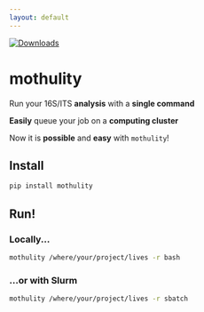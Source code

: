 ```yaml
---
layout: default
---
```


[![Downloads](http://pepy.tech/badge/mothulity)](http://pepy.tech/project/mothulity)

# mothulity


Run your 16S/ITS **analysis** with a **single command**

**Easily** queue your job on a **computing cluster**

Now it is **possible** and **easy** with ```mothulity```!


## Install


```bash
pip install mothulity
```


## Run!


### Locally...


```bash
mothulity /where/your/project/lives -r bash
```


### ...or with Slurm


```bash
mothulity /where/your/project/lives -r sbatch
```
